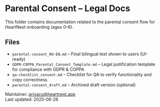 # Parental Consent – Legal Docs

This folder contains documentation related to the parental consent flow for HeartNest onboarding (ages 0–6).

## Files

- `parental-consent_RO-EN.md` – Final bilingual text shown to users (UI-ready)
- `GDPR-COPPA_Parental_Consent_Template.md` – Legal justification template for compliance with GDPR & COPPA
- `qa-checklist_consent.md` – Checklist for QA to verify functionality and copy correctness
- `parental-consent_draft.md` – Archived draft version (optional)

Maintainer: privacy@heartnest.app  
Last updated: 2025-06-26
